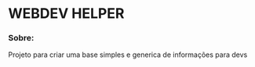 
<h1>WEBDEV HELPER</h1>

<h3>Sobre:</h3>

<p>Projeto para criar uma base simples e generica de informações para devs</p>
